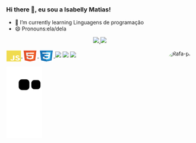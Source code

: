 ### Hi there 👋, eu sou a  Isabelly Matias!

- 🌱 I’m currently learning  Linguagens de programação
- 😄 Pronouns:ela/dela

 
 <div align="center">
  <a href="https://github.com/Mthiss">
  <img height="180em" src="https://github-readme-stats.vercel.app/api?username=Mthiss&show_icons=true&theme=dracula&include_all_commits=true&count_private=true"/>
  <img height="180em" src="https://github-readme-stats.vercel.app/api/top-langs/?username=Mthiss&layout=compact&langs_count=7&theme=dracula"/>
</div>
<div style="display: inline_block"><br>
  <img align="center" alt="Rafa-Js" height="30" width="40" src="https://raw.githubusercontent.com/devicons/devicon/master/icons/javascript/javascript-plain.svg">
  <img align="center" alt="Rafa-HTML" height="30" width="40" src="https://raw.githubusercontent.com/devicons/devicon/master/icons/html5/html5-original.svg">
  <img align="center" alt="Rafa-CSS" height="30" width="40" src="https://raw.githubusercontent.com/devicons/devicon/master/icons/css3/css3-original.svg">
  <img align="right" alt="Rafa-pic" height="150" style="border-radius:50px;" src="(https://user-images.!download20221105085109])


</div>
   
   ##
 <div>
   <a href="https://www.instagram.com/mthiss.b/" target="_blank"><img src="https://img.shields.io/badge/-Instagram-%23E4405F?style=for-the-badge&logo=instagram&logoColor=white" target="_blank"></a>
   <a href = "mailto:mariaibmatias@gmail.com"><img src="https://img.shields.io/badge/-Gmail-%23333?style=for-the-badge&logo=gmail&logoColor=white" target="_blank"></a>
  <a href="https://twitter.com/Mabelly_bm"><img src="https://img.shields.io/badge/Twitter-1DA1F2?style=for-the-badge&logo=twitter&logoColor=white" target="_blank"></a>  
 </div>
 
 ![Snake animation](https://github.com/du4ards09/du4ards09/blob/output/github-contribution-grid-snake.svg)

